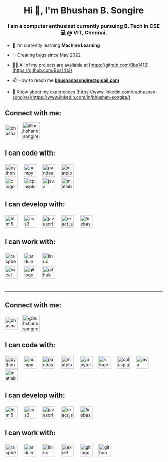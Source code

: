 
<h1 align="center">Hi 👋, I'm Bhushan B. Songire</h1>

<h3 align="center">I am a computer enthusiast currently pursuing B. Tech in CSE 💻 @ VIT, Chennai.</h3>

- 🌱 I’m currently learning **Machine Learning**

- ✨ Creating bugs since May 2022

- 👨‍💻 All of my projects are available at [https://github.com/Bbs1412](https://github.com/Bbs1412)

- 📫 How to reach me **bhushanbsongire@gmail.com**

- 📄 Know about my experiences [https://www.linkedin.com/in/bhushan-songire/](https://www.linkedin.com/in/bhushan-songire/)

###

<h2 align="left">Connect with me:</h3>

<div align="left">

  <a href="https://linkedin.com/in/bhushan-songire" target="blank">
    <!-- <img align="center" src="https://cdn.jsdelivr.net/gh/Bbs1412/Bbs1412/asset_files/linkedin-icon-2.svg" alt="bhushan-songire-linkedin"  height="40" width="40" style="margin-right: 12px;"/> -->
    <img align="center" src="https://cdn.jsdelivr.net/gh/Devicons/devicon/icons/linkedin/linkedin-original.svg" alt="bhushan-songire-linkedin"  height="40" width="40" style="margin-right: 12px;"/>
  </a>
  <a href="https://www.hackerrank.com/bhushanbsongire" target="blank">
    <img align="center" src="https://cdn.jsdelivr.net/gh/Bbs1412/Bbs1412/asset_files/hackerrank.svg" height="55" alt="@buhshanbsongire hackerrank-id"/>
    <!-- <img align="center" src="https://cdn.jsdelivr.net/gh/Bbs1412/Bbs1412/asset_files/github_edit_png.png" height="40" alt="@BBS1412 github-id" class="git-hub-logo"/> -->
  </a>

</div>

###

<h2 align="left">I can code with:</h2>

###

<div align="left">
  <img src="https://cdn.jsdelivr.net/gh/devicons/devicon/icons/python/python-original.svg" height="40" alt="python logo"  />
  <!-- <img src="https://cdn.jsdelivr.net/gh/Bbs1412/Bbs1412/asset_files/python-original.svg" height="40" alt="python logo" /> -->
  <img width="12" />
  <img src="https://cdn.jsdelivr.net/gh/devicons/devicon/icons/numpy/numpy-original.svg" height="40" alt="numpy logo"  />
  <!-- <img src="https://cdn.jsdelivr.net/gh/Bbs1412/Bbs1412/asset_files/numpy-original.svg" height="40" alt="numpy logo" /> -->
  <img width="12" />
  <img src="https://cdn.jsdelivr.net/gh/devicons/devicon/icons/pandas/pandas-original.svg" height="40" alt="pandas logo"  />
  <!-- <img src="https://cdn.jsdelivr.net/gh/Bbs1412/Bbs1412/asset_files/pandas-original.svg" height="40" alt="pandas logo" /> -->
  <img width="12" />
  <img src="https://cdn.jsdelivr.net/gh/devicons/devicon/icons/matplotlib/matplotlib-original.svg" height="40" alt="matplotlib logo"  />
  <!-- <img src="https://cdn.jsdelivr.net/gh//Bbs1412/Bbs1412/asset_files/matplotlib-original.svg" height="40" alt="matplotlib logo" /> -->
  <!-- <img width="12" /> -->
  <!-- <img src="https://cdn.jsdelivr.net/gh/devicons/devicon/icons/jupyter/jupyter-original.svg" height="40" alt="jupyter logo"  /> -->
  <!-- <img src="https://cdn.jsdelivr.net/gh//Bbs1412/Bbs1412/asset_files/jupyter-original.svg" height="40" alt="jupyter logo" /> -->

  <br>
  
  <!-- <img width="12"> -->
  <img src="https://cdn.jsdelivr.net/gh/devicons/devicon/icons/c/c-original.svg" height="40" alt="c logo" />
  <!-- <img src="https://cdn.jsdelivr.net/gh/Bbs1412/Bbs1412/asset_files/c-1.svg" height="45" alt="c logo" /> -->
  <img width="12" />
  <img src="https://cdn.jsdelivr.net/gh/devicons/devicon/icons/cplusplus/cplusplus-original.svg" height="40" alt="cplusplus logo"  />
  <!-- <img src="https://cdn.jsdelivr.net/gh/Bbs1412/Bbs1412/asset_files/c.svg" height="41" alt="cplusplus logo" style="margin-bottom: 2px"/> -->
  <img width="12" />
  <img src="https://cdn.jsdelivr.net/gh/devicons/devicon/icons/java/java-original.svg" height="40" alt="java logo"  />
  <!-- <img src="https://cdn.jsdelivr.net/gh/Bbs1412/Bbs1412/asset_files/java-4.svg" height="45" alt="java logo"  /> -->
  <img width="12" />
  <img src="https://cdn.jsdelivr.net/gh/devicons/devicon/icons/matlab/matlab-original.svg" height="40" alt="matlab logo"  />
  <!-- <img src="https://cdn.jsdelivr.net/gh//Bbs1412/Bbs1412/asset_files/matlab.svg" height="40" alt="matlab logo"  /> -->
</div>

###

<h2 align="left">I can develop with:</h2>

###

<div align="left">
  <!-- <img width="12" /> -->
  <img src="https://cdn.jsdelivr.net/gh/devicons/devicon/icons/html5/html5-original.svg" height="40" alt="html5 logo"  />
  <!-- <img src="https://cdn.jsdelivr.net/gh//Bbs1412/Bbs1412/asset_files/html-1.svg" height="40" alt="html5 logo"  /> -->
  <img width="12" />
  <img src="https://cdn.jsdelivr.net/gh/devicons/devicon/icons/css3/css3-original.svg" height="40" alt="css3 logo"  />
  <!-- <img src="https://cdn.jsdelivr.net/gh/Bbs1412/Bbs1412/asset_files/css-3.svg" height="40" alt="css3 logo"  /> -->
  <img width="12" />
  <img src="https://cdn.jsdelivr.net/gh/devicons/devicon/icons/javascript/javascript-plain.svg" height="40" alt="javascript logo"  />
  <!-- <img src="https://cdn.jsdelivr.net/gh/Bbs1412/Bbs1412/asset_files/javascript-plain.svg" height="40" alt="javascript logo"  /> -->
  <img width="12" />
  <img src="https://cdn.jsdelivr.net/gh/devicons/devicon/icons/react/react-original.svg" height="40" alt="react.js logo" />
  <!-- <img src="https://cdn.jsdelivr.net/gh/Bbs1412/Bbs1412/asset_files/react-original.svg" height="40" alt="react.js logo"  /> -->
  <img width="12" />
  <img src="https://cdn.jsdelivr.net/gh/devicons/devicon/icons/firebase/firebase-original.svg" height="40" alt="firebase logo" />
  <!-- <img src="https://cdn.jsdelivr.net/gh/Bbs1412/Bbs1412/asset_files/firebase-original.svg" height="40" alt="firebase logo"  /> -->
</div>

###

<!-- uncomment this section for badges of hackerrank: -->
<!-- <h2> </h2> -->

<!-- <img width="max" alt="Coding Badges" src="https://cdn.jsdelivr.net/gh/Bbs1412/Bbs1412/asset_files/Badges.png">  -->


###

<h2 align="left">I can work with:</h2>

###

<div align="left">
  <img src="https://cdn.jsdelivr.net/gh/devicons/devicon/icons/raspberrypi/raspberrypi-original.svg" height="40" alt="raspberrypi logo"  />
  <!-- <img src="https://cdn.jsdelivr.net/gh/Bbs1412/Bbs1412/asset_files/raspberry-pi.svg" height="40" alt="raspberrypi logo"  /> -->
      <img width="12" />
  <img src="https://cdn.jsdelivr.net/gh/devicons/devicon/icons/arduino/arduino-original.svg" height="40" alt="arduino logo"  />
  <!-- <img src="https://cdn.jsdelivr.net/gh/Bbs1412/Bbs1412/asset_files/arduino-1.svg" height="40" alt="arduino logo"  /> -->
      <img width="12" />
  <!-- <img src="https://cdn.jsdelivr.net/gh/devicons/devicon/icons/linux/linux-original.svg" height="40" alt="linux logo" class="linux-logo" style="background-color: #bbb; border-radius: 50%; display: inline-block;"/> -->
  <img src="https://cdn.jsdelivr.net/gh/Bbs1412/Bbs1412/asset_files/linux_edit_png.png" height="40" alt="linux logo" class="linux-logo"/>

  <br>  
  
  <!-- <img width="12" /> -->
  <img src="https://cdn.jsdelivr.net/gh/Bbs1412/Bbs1412/asset_files/excel-4.svg" height="40" alt="excel logo"  />
      <img width="12" />
  <img src="https://cdn.jsdelivr.net/gh/devicons/devicon/icons/git/git-original.svg" height="40" alt="git logo"  />
  <!-- <img src="https://cdn.jsdelivr.net/gh/Bbs1412/Bbs1412/asset_files/git-icon.svg" height="40" alt="git logo"  /> -->
  <!-- <img src="https://cdn.jsdelivr.net/gh/Bbs1412/Bbs1412/asset_files/linux-original.svg" height="40" alt="linux logo"  /> -->
      <img width="12" />
  <img src="https://cdn.jsdelivr.net/gh/Bbs1412/Bbs1412/asset_files/github_edit_png.png" height="40" alt="github logo"  />
  <!-- <img src="https://cdn.jsdelivr.net/gh/devicons/devicon/icons/github/github-original.svg" height="40" alt="github logo" class="git-hub-logo"/> -->
  <!-- <img src="https://cdn.jsdelivr.net/gh/Bbs1412/Bbs1412/asset_files/github-original.svg" height="40" alt="github logo"  /> -->
      <img width="12" />
</div>

###

<hr><hr>

<h2 align="left">Connect with me:</h3>

<div align="left">

  <a href="https://linkedin.com/in/bhushan-songire" target="blank">
    <img align="center" src="https://cdn.jsdelivr.net/gh/Devicons/devicon/icons/linkedin/linkedin-original.svg" alt="bhushan-songire-linkedin"  height="40" width="40" style="margin-right: 12px;"/>
  </a>
  <a href="https://www.hackerrank.com/bhushanbsongire" target="blank">
    <img align="center" src="https://cdn.jsdelivr.net/gh/Bbs1412/Bbs1412/asset_files/hackerrank.svg" height="55" alt="@buhshanbsongire hackerrank-id"/>
  </a>

</div>

###

<h2 align="left">I can code with:</h2>

###

<div align="left">
  <img src="https://cdn.jsdelivr.net/gh/devicons/devicon/icons/python/python-original.svg" height="40" alt="python logo"  />
  <!-- <img src="https://cdn.jsdelivr.net/gh/Bbs1412/Bbs1412/asset_files/python-original.svg" height="40" alt="python logo" /> -->
  <img width="12" />
  <img src="https://cdn.jsdelivr.net/gh/devicons/devicon/icons/numpy/numpy-original.svg" height="40" alt="numpy logo"  />
  <!-- <img src="https://cdn.jsdelivr.net/gh/Bbs1412/Bbs1412/asset_files/numpy-original.svg" height="40" alt="numpy logo" /> -->
  <img width="12" />
  <img src="https://cdn.jsdelivr.net/gh/devicons/devicon/icons/pandas/pandas-original.svg" height="40" alt="pandas logo"  />
  <!-- <img src="https://cdn.jsdelivr.net/gh/Bbs1412/Bbs1412/asset_files/pandas-original.svg" height="40" alt="pandas logo" /> -->
  <img width="12" />
  <img src="https://cdn.jsdelivr.net/gh/devicons/devicon/icons/matplotlib/matplotlib-original.svg" height="40" alt="matplotlib logo"  />
  <img width="12" />
  <img src="https://cdn.jsdelivr.net/gh//Bbs1412/Bbs1412/asset_files/jupyter-original.svg" height="40" alt="jupyter logo" />
  <img width="12">
  <img src="https://cdn.jsdelivr.net/gh/devicons/devicon/icons/c/c-original.svg" height="40" alt="c logo" />
  <!-- <img src="https://cdn.jsdelivr.net/gh/Bbs1412/Bbs1412/asset_files/c-1.svg" height="45" alt="c logo" /> -->
  <img width="12" />
  <img src="https://cdn.jsdelivr.net/gh/devicons/devicon/icons/cplusplus/cplusplus-original.svg" height="40" alt="cplusplus logo"  />
  <!-- <img src="https://cdn.jsdelivr.net/gh/Bbs1412/Bbs1412/asset_files/c.svg" height="41" alt="cplusplus logo" style="margin-bottom: 2px"/> -->
  <img width="12" />
  <img src="https://cdn.jsdelivr.net/gh/devicons/devicon/icons/java/java-original.svg" height="40" alt="java logo"  />
  <!-- <img src="https://cdn.jsdelivr.net/gh/Bbs1412/Bbs1412/asset_files/java-4.svg" height="45" alt="java logo"  /> -->
  <img width="12" />
  <img src="https://cdn.jsdelivr.net/gh/devicons/devicon/icons/matlab/matlab-original.svg" height="40" alt="matlab logo"  />
  <!-- <img src="https://cdn.jsdelivr.net/gh//Bbs1412/Bbs1412/asset_files/matlab.svg" height="40" alt="matlab logo"  /> -->
</div>

###

<h2 align="left">I can develop with:</h2>

###

<div align="left">
  <!-- <img width="12" /> -->
  <img src="https://cdn.jsdelivr.net/gh/devicons/devicon/icons/html5/html5-original.svg" height="40" alt="html5 logo"  />
  <!-- <img src="https://cdn.jsdelivr.net/gh//Bbs1412/Bbs1412/asset_files/html-1.svg" height="40" alt="html5 logo"  /> -->
  <img width="12" />
  <img src="https://cdn.jsdelivr.net/gh/devicons/devicon/icons/css3/css3-original.svg" height="40" alt="css3 logo"  />
  <!-- <img src="https://cdn.jsdelivr.net/gh/Bbs1412/Bbs1412/asset_files/css-3.svg" height="40" alt="css3 logo"  /> -->
  <img width="12" />
  <img src="https://cdn.jsdelivr.net/gh/devicons/devicon/icons/javascript/javascript-plain.svg" height="40" alt="javascript logo"  />
  <!-- <img src="https://cdn.jsdelivr.net/gh/Bbs1412/Bbs1412/asset_files/javascript-plain.svg" height="40" alt="javascript logo"  /> -->
  <img width="12" />
  <img src="https://cdn.jsdelivr.net/gh/devicons/devicon/icons/react/react-original.svg" height="40" alt="react.js logo" />
  <!-- <img src="https://cdn.jsdelivr.net/gh/Bbs1412/Bbs1412/asset_files/react-original.svg" height="40" alt="react.js logo"  /> -->
  <img width="12" />
  <img src="https://cdn.jsdelivr.net/gh/devicons/devicon/icons/firebase/firebase-original.svg" height="40" alt="firebase logo" />
  <!-- <img src="https://cdn.jsdelivr.net/gh/Bbs1412/Bbs1412/asset_files/firebase-original.svg" height="40" alt="firebase logo"  /> -->
</div>

###

<!-- uncomment this section for badges of hackerrank: -->
<!-- <h2> </h2> -->

<!-- <img width="max" alt="Coding Badges" src="https://cdn.jsdelivr.net/gh/Bbs1412/Bbs1412/asset_files/Badges.png">  -->


###

<h2 align="left">I can work with:</h2>

###

<div align="left">
  <img src="https://cdn.jsdelivr.net/gh/devicons/devicon/icons/raspberrypi/raspberrypi-original.svg" height="40" alt="raspberrypi logo"  />
  <!-- <img src="https://cdn.jsdelivr.net/gh/Bbs1412/Bbs1412/asset_files/raspberry-pi.svg" height="40" alt="raspberrypi logo"  /> -->
      <img width="12" />
  <img src="https://cdn.jsdelivr.net/gh/devicons/devicon/icons/arduino/arduino-original.svg" height="40" alt="arduino logo"  />
  <!-- <img src="https://cdn.jsdelivr.net/gh/Bbs1412/Bbs1412/asset_files/arduino-1.svg" height="40" alt="arduino logo"  /> -->
      <img width="12" />
  <!-- <img src="https://cdn.jsdelivr.net/gh/devicons/devicon/icons/linux/linux-original.svg" height="40" alt="linux logo" class="linux-logo" style="background-color: #bbb; border-radius: 50%; display: inline-block;"/> -->
  <img src="https://cdn.jsdelivr.net/gh/Bbs1412/Bbs1412/asset_files/linux_edit_png.png" height="40" alt="linux logo" class="linux-logo"/>
      <img width="12" />
  <!-- <img width="12" /> -->
  <img src="https://cdn.jsdelivr.net/gh/Bbs1412/Bbs1412/asset_files/excel-4.svg" height="40" alt="excel logo"  />
      <img width="12" />
  <img src="https://cdn.jsdelivr.net/gh/devicons/devicon/icons/git/git-original.svg" height="40" alt="git logo"  />
      <img width="12" />
  <img src="https://cdn.jsdelivr.net/gh/Bbs1412/Bbs1412/asset_files/github_edit_png.png" height="40" alt="github logo"  />
      <img width="12" />
</div>

###
